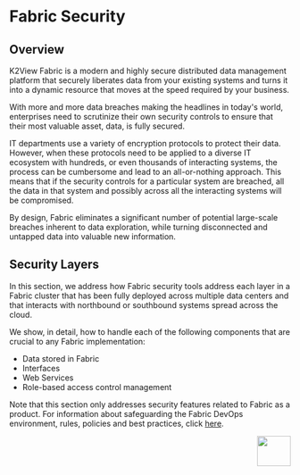 # Fabric Security 


## Overview
K2View Fabric is a modern and highly secure distributed data management platform that securely liberates data from your existing systems and turns it into a dynamic resource that moves at the speed required by your business.

With more and more data breaches making the headlines in today's world, enterprises need to scrutinize their own security controls to ensure that their most valuable asset, data, is fully secured. 


 IT departments use a variety of encryption protocols to protect their data. However, when these protocols need to be applied to a diverse IT ecosystem with hundreds, or even thousands of interacting systems, the process can be cumbersome and lead to an all-or-nothing approach. This means that if the security controls for a particular system are breached, all the data in that system and possibly across all the interacting systems will be compromised. 

By design, Fabric eliminates a significant number of potential large-scale breaches inherent to data exploration, while turning disconnected and untapped data into valuable new information.



 ## Security Layers 

In this section, we address how Fabric security tools address each layer in a Fabric cluster that has been fully deployed across multiple data centers and that interacts with northbound or southbound systems spread across the cloud. 

We  show, in detail, how to handle each of the following components that are crucial to any Fabric implementation: 

- Data stored in Fabric
- Interfaces 
- Web Services
- Role-based access control management

Note that this section only addresses security features related to Fabric as a product. For information about safeguarding the Fabric DevOps environment, rules, policies and best practices, click [here](/articles/99_fabric_infras/devops/01_fabric_security_overview.md).   



[<img align="right" width="60" height="54" src="/articles/images/Next.png">](/articles/26_fabric_security/02_fabric_entities_design.md) 
